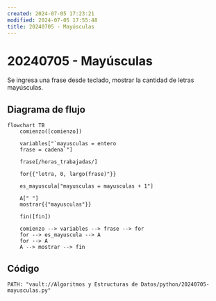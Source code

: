 ```yaml
---
created: 2024-07-05 17:23:21
modified: 2024-07-05 17:55:48
title: 20240705 - Mayúsculas
---
```


# 20240705 - Mayúsculas

Se ingresa una frase desde teclado, mostrar la cantidad de letras mayúsculas.

## Diagrama de flujo

```mermaid
flowchart TB
	comienzo([comienzo])
    
	variables["`mayusculas = entero
	frase = cadena`"]
    
	frase[/horas_trabajadas/]
    
    for{{"letra, 0, largo(frase)"}}
    
    es_mayuscula["mayusculas = mayusculas + 1"]
    
    A[" "]
    mostrar{{"mayusculas"}}
    
	fin([fin])
    
	comienzo --> variables --> frase --> for
	for --> es_mayuscula --> A
	for --> A
	A --> mostrar --> fin
```

## Código

```embed-python
PATH: "vault://Algoritmos y Estructuras de Datos/python/20240705-mayusculas.py"
```
